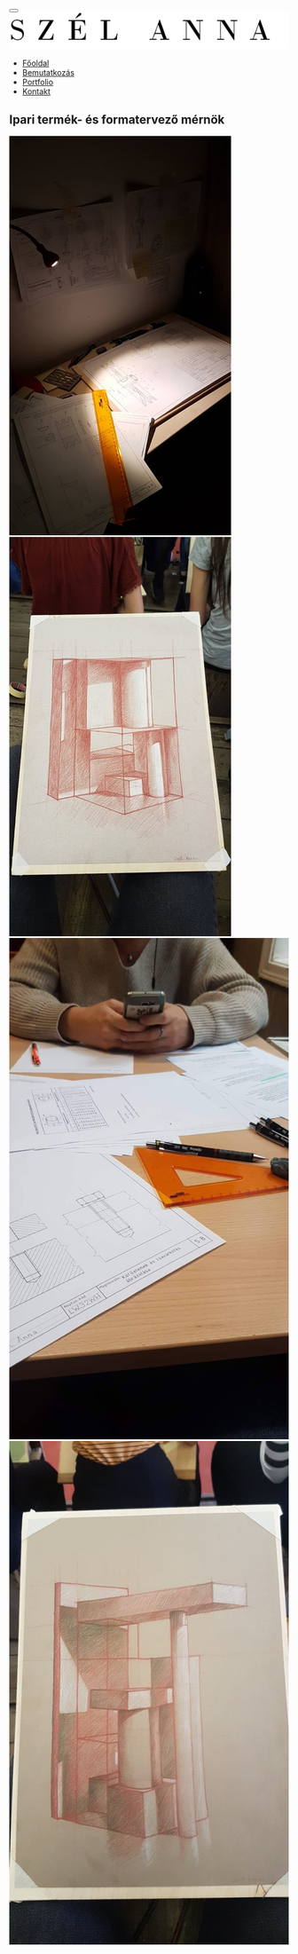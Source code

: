 <html lang="en">
   <head>
      <meta charset="utf-8">
      <meta http-equiv="X-UA-Compatible" content="IE=edge">
      <meta name="viewport" content="width=device-width, initial-scale=1">
      <meta name="description" content="">
      <meta name="author" content="">
      <title>Szél Anna</title>
      <!-- Css -->
      <link href="css/bootstrap.css" rel="stylesheet">
      <link href="css/lightbox.css" rel="stylesheet" type="text/css" media="all" />
      <link href="css/style.css" rel="stylesheet">
   </head>
   <body>
      <nav class="navbar navbar-default navbar-fixed-top">
         <div class="col-md-12">
            <div class="nav">
               <button class="btn-nav">
               <span class="icon-bar inverted top"></span>
               <span class="icon-bar inverted middle"></span>
               <span class="icon-bar inverted bottom"></span>
               </button>
            </div>
            <a class="navbar-brand" href="home.html">
            <img class="logo" src="img/logo.png" alt="logo">
            </a>
            <div class="nav-content hideNav hidden">
               <ul class="nav-list vcenter">
                  <li class="nav-item"><a class="item-anchor" href="home.html">Főoldal</a></li>
                  <li class="nav-item"><a class="item-anchor" href="about.html">Bemutatkozás</a></li>
                  <li class="nav-item"><a class="item-anchor" href="portfolio.html">Portfolio</a></li>
                  <li class="nav-item"><a class="item-anchor" href="bio.html">Kontakt</a></li>
               </ul>
            </div>
         </div>
      </nav>
      <!-- Header -->
      <div class="span12">
         <div class="col-md-6 no-gutter text-center fill">
            <h2 class="vcenter">Ipari termék- és formatervező mérnök</h2>
         </div>
         <div class="col-md-6 no-gutter text-center">
            <div id="header" data-speed="2" data-type="background">
               <div id="headslide" class="carousel slide" data-ride="carousel">
                  <div class="carousel-inner" role="listbox">
                     <div class="item active">
                        <img src="img/4.jpg" alt="Slide">
                     </div>
                     <div class="item">
                        <img src="img/3.jpg" alt="Slide">
                     </div>
                     <div class="item">
                        <img src="img/1.jpg" alt="Slide">
                     </div>
                     <div class="item">
                        <img src="img/2.jpg" alt="Slide">
                     </div>
                  </div>
               </div>
            </div>
         </div>
      </div>
      <div style="clear:both;"></div>
      <!-- script -->
      <script src="js/jquery.js"></script>
      <script src="js/bootstrap.min.js"></script>
      <script src="js/menu-color.js"></script>
      <script src="js/modernizr.js"></script>
      <script src="js/script.js"></script>
   </body>
</html>
